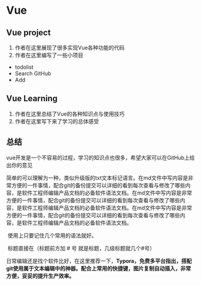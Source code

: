# Vue
## Vue project
1. 作者在这里展现了很多实现Vue各种功能的代码  
2. 作者在这里编写了一些小项目
* todolist
* Search GitHub
* Add  
## Vue Learning

1. 作者在这里总结了Vue的各种知识点与使用技巧
2. 作者在这里写下来了学习的总体感受 
## 总结

​	vue开发是一个不容易的过程，学习的知识点也很多，希望大家可以在GitHub上给出你的意见

​	简单的可以理解为一种，类似升级版的txt文本标记语言。在md文件中写内容是非常方便的一件事情，配合git的备份提交可以详细的看到每次查看与修改了哪些内容，是软件工程师编辑产品文档的必备软件语法文档。在md文件中写内容是非常方便的一件事情，配合git的备份提交可以详细的看到每次查看与修改了哪些内容，是软件工程师编辑产品文档的必备软件语法文档。在md文件中写内容是非常方便的一件事情，配合git的备份提交可以详细的看到每次查看与修改了哪些内容，是软件工程师编辑产品文档的必备软件语法文档。

​	使用上只要记住几个常用的语法就好。

​	标题直接在（标题前方加 # 号 就是标题，几级标题就几个#号）

​	日常编辑还是找个软件比好，在这里推荐一下，**Typora，免费多平台指出，搭配git使用属于文本编辑中的神器。配合上常用的快捷键，图片复制自动插入，非常方便，妥妥的提升生产效率。**